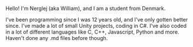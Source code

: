 Hello!
I'm Nerglej (aka William), and I am a student from Denmark.

I've been programming since I was 12 years old, and I've only gotten better since. I've made a lot of small Unity projects, coding in C#.
I've also coded in a lot of different languages like C, C++, Javascript, Python and more. Haven't done any .md files before though.
